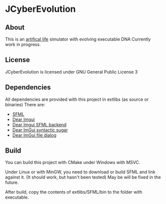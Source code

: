 # JCyberEvolution
 
## About
This is an [artifical life](https://en.wikipedia.org/wiki/Artificial_life) simulator with evolving executable DNA
Currently work in progress.

## License
JCyberEvolution is licensed under GNU General Public License 3

## Dependencies
All dependencies are provided with this project in extlibs (as source or binaries)
There are:
- [SFML](https://www.sfml-dev.org)
- [Dear Imgui](https://github.com/ocornut/imgui)
- [Dear Imgui SFML backend](https://github.com/eliasdaler/imgui-sfml)
- [Dear ImGui syntactic sugar](https://github.com/mnesarco/imgui_sugar)
- [Dear ImGui file dialog](https://github.com/aiekick/ImGuiFileDialog)

## Build
You can build this project with CMake under Windows with MSVC.

Under Linux or with MinGW, you need to download or build SFML and link against it.
(It should work, but hasn't been tested)
May be will be fixed in the future.

After build, copy the contents of extlibs/SFML/bin to the folder with executable.
